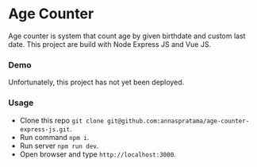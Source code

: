 # Age Counter #

Age counter is system that count age by given birthdate and custom last date.
This project are build with Node Express JS and Vue JS.

### Demo ###

Unfortunately, this project has not yet been deployed.

### Usage ###

* Clone this repo `git clone git@github.com:annaspratama/age-counter-express-js.git`.
* Run command `npm i`.
* Run server `npm run dev`.
* Open browser and type `http://localhost:3000`.